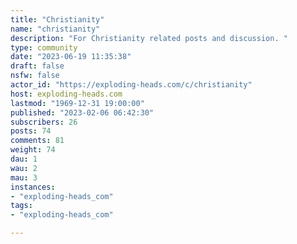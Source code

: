 ```yaml
---
title: "Christianity" 
name: "christianity"
description: "For Christianity related posts and discussion. "
type: community
date: "2023-06-19 11:35:38"
draft: false
nsfw: false
actor_id: "https://exploding-heads.com/c/christianity"
host: exploding-heads.com
lastmod: "1969-12-31 19:00:00"
published: "2023-02-06 06:42:30"
subscribers: 26
posts: 74
comments: 81
weight: 74
dau: 1
wau: 2
mau: 3
instances:
- "exploding-heads_com"
tags: 
- "exploding-heads_com"

---
```

